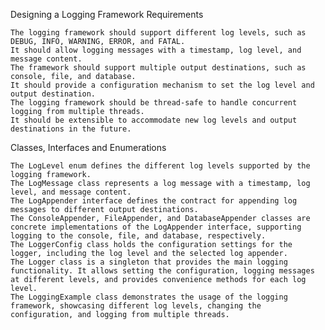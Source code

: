 Designing a Logging Framework
Requirements

    The logging framework should support different log levels, such as DEBUG, INFO, WARNING, ERROR, and FATAL.
    It should allow logging messages with a timestamp, log level, and message content.
    The framework should support multiple output destinations, such as console, file, and database.
    It should provide a configuration mechanism to set the log level and output destination.
    The logging framework should be thread-safe to handle concurrent logging from multiple threads.
    It should be extensible to accommodate new log levels and output destinations in the future.

Classes, Interfaces and Enumerations

    The LogLevel enum defines the different log levels supported by the logging framework.
    The LogMessage class represents a log message with a timestamp, log level, and message content.
    The LogAppender interface defines the contract for appending log messages to different output destinations.
    The ConsoleAppender, FileAppender, and DatabaseAppender classes are concrete implementations of the LogAppender interface, supporting logging to the console, file, and database, respectively.
    The LoggerConfig class holds the configuration settings for the logger, including the log level and the selected log appender.
    The Logger class is a singleton that provides the main logging functionality. It allows setting the configuration, logging messages at different levels, and provides convenience methods for each log level.
    The LoggingExample class demonstrates the usage of the logging framework, showcasing different log levels, changing the configuration, and logging from multiple threads.
